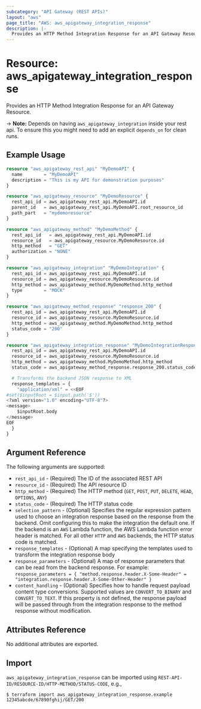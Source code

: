 ```yaml
---
subcategory: "API Gateway (REST APIs)"
layout: "aws"
page_title: "AWS: aws_apigateway_integration_response"
description: |-
  Provides an HTTP Method Integration Response for an API Gateway Resource.
---
```


# Resource: aws_apigateway_integration_response

Provides an HTTP Method Integration Response for an API Gateway Resource.

-> **Note:** Depends on having `aws_apigateway_integration` inside your rest api. To ensure this
you might need to add an explicit `depends_on` for clean runs.

## Example Usage

```terraform
resource "aws_apigateway_rest_api" "MyDemoAPI" {
  name        = "MyDemoAPI"
  description = "This is my API for demonstration purposes"
}

resource "aws_apigateway_resource" "MyDemoResource" {
  rest_api_id = aws_apigateway_rest_api.MyDemoAPI.id
  parent_id   = aws_apigateway_rest_api.MyDemoAPI.root_resource_id
  path_part   = "mydemoresource"
}

resource "aws_apigateway_method" "MyDemoMethod" {
  rest_api_id   = aws_apigateway_rest_api.MyDemoAPI.id
  resource_id   = aws_apigateway_resource.MyDemoResource.id
  http_method   = "GET"
  authorization = "NONE"
}

resource "aws_apigateway_integration" "MyDemoIntegration" {
  rest_api_id = aws_apigateway_rest_api.MyDemoAPI.id
  resource_id = aws_apigateway_resource.MyDemoResource.id
  http_method = aws_apigateway_method.MyDemoMethod.http_method
  type        = "MOCK"
}

resource "aws_apigateway_method_response" "response_200" {
  rest_api_id = aws_apigateway_rest_api.MyDemoAPI.id
  resource_id = aws_apigateway_resource.MyDemoResource.id
  http_method = aws_apigateway_method.MyDemoMethod.http_method
  status_code = "200"
}

resource "aws_apigateway_integration_response" "MyDemoIntegrationResponse" {
  rest_api_id = aws_apigateway_rest_api.MyDemoAPI.id
  resource_id = aws_apigateway_resource.MyDemoResource.id
  http_method = aws_apigateway_method.MyDemoMethod.http_method
  status_code = aws_apigateway_method_response.response_200.status_code

  # Transforms the backend JSON response to XML
  response_templates = {
    "application/xml" = <<EOF
#set($inputRoot = $input.path('$'))
<?xml version="1.0" encoding="UTF-8"?>
<message>
    $inputRoot.body
</message>
EOF
  }
}
```

## Argument Reference

The following arguments are supported:

* `rest_api_id` - (Required) The ID of the associated REST API
* `resource_id` - (Required) The API resource ID
* `http_method` - (Required) The HTTP method (`GET`, `POST`, `PUT`, `DELETE`, `HEAD`, `OPTIONS`, `ANY`)
* `status_code` - (Required) The HTTP status code
* `selection_pattern` - (Optional) Specifies the regular expression pattern used to choose
  an integration response based on the response from the backend. Omit configuring this to make the integration the default one.
  If the backend is an `AWS` Lambda function, the AWS Lambda function error header is matched.
  For all other `HTTP` and `AWS` backends, the HTTP status code is matched.
* `response_templates` - (Optional) A map specifying the templates used to transform the integration response body
* `response_parameters` - (Optional) A map of response parameters that can be read from the backend response.
  For example: `response_parameters = { "method.response.header.X-Some-Header" = "integration.response.header.X-Some-Other-Header" }`
* `content_handling` - (Optional) Specifies how to handle request payload content type conversions. Supported values are `CONVERT_TO_BINARY` and `CONVERT_TO_TEXT`. If this property is not defined, the response payload will be passed through from the integration response to the method response without modification.

## Attributes Reference

No additional attributes are exported.

## Import

`aws_apigateway_integration_response` can be imported using `REST-API-ID/RESOURCE-ID/HTTP-METHOD/STATUS-CODE`, e.g.,

```
$ terraform import aws_apigateway_integration_response.example 12345abcde/67890fghij/GET/200
```
